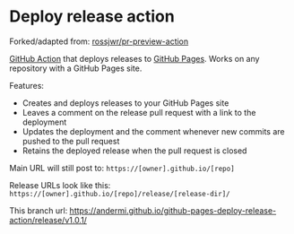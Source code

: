 # Deploy release action

Forked/adapted from: [rossjwr/pr-preview-action](https://github.com/rossjrw/pr-preview-action)

[GitHub Action](https://github.com/features/actions) that deploys releases
to [GitHub Pages](https://pages.github.com/). Works on any
repository with a GitHub Pages site.

Features:

- Creates and deploys releases to your GitHub Pages site
- Leaves a comment on the release pull request with a link to the deployment
- Updates the deployment and the comment whenever new commits are pushed to
  the pull request
- Retains the deployed release when the pull
  request is closed

Main URL will still post to:
`https://[owner].github.io/[repo]`

Release URLs look like this:
`https://[owner].github.io/[repo]/release/[release-dir]/`

This branch url:
https://andermi.github.io/github-pages-deploy-release-action/release/v1.0.1/
